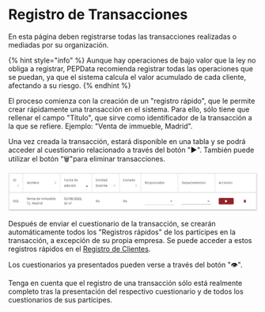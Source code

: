 # Registro de Transacciones

En esta página deben registrarse todas las transacciones realizadas o mediadas por su organización.

{% hint style="info" %}
Aunque hay operaciones de bajo valor que la ley no obliga a registrar, PEPData recomienda registrar todas las operaciones que se puedan, ya que el sistema calcula el valor acumulado de cada cliente, afectando a su riesgo.
{% endhint %}

El proceso comienza con la creación de un "registro rápido", que le permite crear rápidamente una transacción en el sistema. Para ello, sólo tiene que rellenar el campo "Título", que sirve como identificador de la transacción a la que se refiere. Ejemplo: "Venta de immueble, Madrid".

Una vez creada la transacción, estará disponible en una tabla y se podrá acceder al cuestionario relacionado a través del botón "▶". También puede utilizar el botón “🗑️"para eliminar transacciones.

![Tabla de transacciones](../../.gitbook/assets/transações.jpg)

Después de enviar el cuestionario de la transacción, se crearán automáticamente todos los "Registros rápidos" de los partícipes en la transacción, a excepción de su propia empresa. Se puede acceder a estos registros rápidos en el [Registro de Clientes](../registo-de-clientes/).&#x20;

Los cuestionarios ya presentados pueden verse a través del botón "👁".&#x20;

Tenga en cuenta que el registro de una transacción sólo está realmente completo tras la presentación del respectivo cuestionario y de todos los cuestionarios de sus partícipes.
